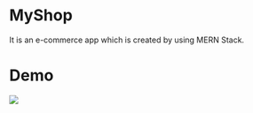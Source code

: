 # MyShop
  It is an e-commerce app which is created by using MERN Stack.
# Demo
![](https://github.com/vyom153069/myshop/blob/master/demo/myshop.gif)
